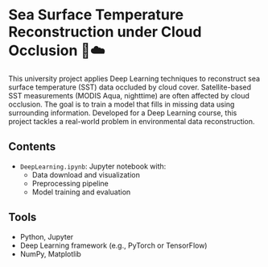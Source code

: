 # Sea Surface Temperature Reconstruction under Cloud Occlusion 🌊☁️

This university project applies Deep Learning techniques to reconstruct sea surface temperature (SST) data occluded by cloud cover.
Satellite-based SST measurements (MODIS Aqua, nighttime) are often affected by cloud occlusion. The goal is to train a model that fills in missing data using surrounding information. Developed for a Deep Learning course, this project tackles a real-world problem in environmental data reconstruction.

## Contents

- `DeepLearning.ipynb`: Jupyter notebook with:
  - Data download and visualization
  - Preprocessing pipeline
  - Model training and evaluation

## Tools

- Python, Jupyter
- Deep Learning framework (e.g., PyTorch or TensorFlow)
- NumPy, Matplotlib

